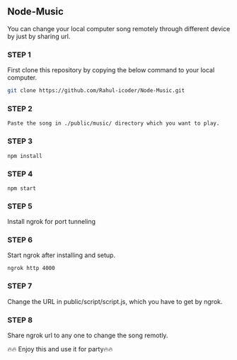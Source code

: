 ## Node-Music

You can change your local computer song remotely through different device by just by sharing url.

### STEP 1

First clone this repository by copying the below command to your local computer.

```bash
git clone https://github.com/Rahul-icoder/Node-Music.git
```

### STEP 2

`Paste the song in ./public/music/ directory which you want to play.`

### STEP 3

```node
npm install
```

### STEP 4

```node
npm start
```

### STEP 5

Install ngrok for port tunneling

### STEP 6

Start ngrok after installing and setup.<br>

```ngrok
ngrok http 4000
```

### STEP 7

Change the URL in public/script/script.js, which you have to get by ngrok.

### STEP 8

Share ngrok url to any one to change the song remotly.

🔥🔥 Enjoy this and use it for party🔥🔥
